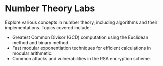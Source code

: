 # Number Theory Labs
Explore various concepts in number theory, including algorithms and their implementations. Topics covered include:
- Greatest Common Divisor (GCD) computation using the Euclidean method and binary method.
- Fast modular exponentiation techniques for efficient calculations in modular arithmetic.
- Common attacks and vulnerabilities in the RSA encryption scheme.